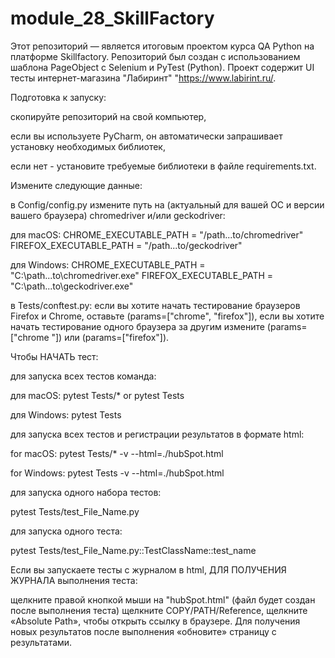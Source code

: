 # module_28_SkillFactory

Этот репозиторий — является итоговым проектом курса QA Python на платформе Skillfactory. Репозиторий был создан с использованием шаблона PageObject с Selenium и PyTest (Python). Проект содержит UI тесты интернет-магазина "Лабиринт" "https://www.labirint.ru/.

Подготовка к запуску:

скопируйте репозиторий на свой компьютер,

если вы используете PyCharm, он автоматически запрашивает установку необходимых библиотек,

если нет - установите требуемые библиотеки в файле requirements.txt.

Измените следующие данные:

в Config/config.py измените путь на (актуальный для вашей ОС и версии вашего браузера) chromedriver и/или geckodriver:

для macOS:
CHROME_EXECUTABLE_PATH = "/path...to/chromedriver"
FIREFOX_EXECUTABLE_PATH = "/path...to/geckodriver"

для Windows:
CHROME_EXECUTABLE_PATH = "C:\\path...to\\chromedriver.exe"
FIREFOX_EXECUTABLE_PATH = "C:\\path...to\\geckodriver.exe"

в Tests/conftest.py: если вы хотите начать тестирование браузеров Firefox и Chrome, оставьте (params=["chrome", "firefox"]), если вы хотите начать тестирование одного браузера за другим измените (params=["chrome "]) или (params=["firefox"]).

Чтобы НАЧАТЬ тест: 

для запуска всех тестов команда:

для macOS: pytest Tests/* or pytest Tests

для Windows: pytest Tests

для запуска всех тестов и регистрации результатов в формате html:

for macOS: pytest Tests/* -v --html=./hubSpot.html

for Windows: pytest Tests -v --html=./hubSpot.html

для запуска одного набора тестов: 

pytest Tests/test_File_Name.py 

для запуска одного теста: 

pytest Tests/test_File_Name.py::TestClassName::test_name 

Если вы запускаете тесты с журналом в html, ДЛЯ ПОЛУЧЕНИЯ ЖУРНАЛА выполнения теста:

щелкните правой кнопкой мыши на "hubSpot.html" (файл будет создан после выполнения теста) щелкните COPY/PATH/Reference, щелкните «Absolute Path», чтобы открыть ссылку в браузере. Для получения новых результатов после выполнения «обновите» страницу с результатами.
